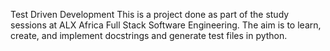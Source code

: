 Test Driven Development
This is a project done as part of the study sessions at ALX Africa Full Stack Software Engineering. The aim is to learn, create, and implement docstrings and generate test files in python.
